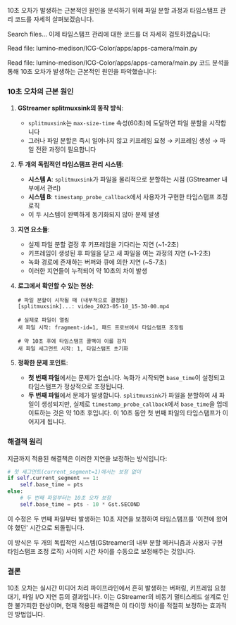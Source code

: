 
10초 오차가 발생하는 근본적인 원인을 분석하기 위해 파일 분할 과정과 타임스탬프 관리 코드를 자세히 살펴보겠습니다.

Search files...
이제 타임스탬프 관리에 대한 코드를 더 자세히 검토하겠습니다:

Read file: lumino-medison/ICG-Color/apps/apps-camera/main.py

Read file: lumino-medison/ICG-Color/apps/apps-camera/main.py
코드 분석을 통해 10초 오차가 발생하는 근본적인 원인을 파악했습니다:

### 10초 오차의 근본 원인

1. **GStreamer splitmuxsink의 동작 방식**:
   - `splitmuxsink`는 `max-size-time` 속성(60초)에 도달하면 파일 분할을 시작합니다
   - 그러나 파일 분할은 즉시 일어나지 않고 키프레임 요청 → 키프레임 생성 → 파일 전환 과정이 필요합니다

2. **두 개의 독립적인 타임스탬프 관리 시스템**:
   - **시스템 A**: `splitmuxsink`가 파일을 물리적으로 분할하는 시점 (GStreamer 내부에서 관리)
   - **시스템 B**: `timestamp_probe_callback`에서 사용자가 구현한 타임스탬프 조정 로직
   - 이 두 시스템이 완벽하게 동기화되지 않아 문제 발생

3. **지연 요소들**:
   - 실제 파일 분할 결정 후 키프레임을 기다리는 지연 (~1-2초)
   - 키프레임이 생성된 후 파일을 닫고 새 파일을 여는 과정의 지연 (~1-2초)
   - 녹화 경로에 존재하는 버퍼와 큐에 의한 지연 (~5-7초)
   - 이러한 지연들이 누적되어 약 10초의 차이 발생

4. **로그에서 확인할 수 있는 현상**:
   ```
   # 파일 분할이 시작될 때 (내부적으로 결정됨)
   [splitmuxsink]...: video_2023-05-10_15-30-00.mp4
   
   # 실제로 파일이 열림
   새 파일 시작: fragment-id=1, 패드 프로브에서 타임스탬프 조정됨
   
   # 약 10초 후에 타임스탬프 콜백이 이를 감지
   새 파일 세그먼트 시작: 1, 타임스탬프 초기화
   ```

5. **정확한 문제 포인트**:
   - **첫 번째 파일**에서는 문제가 없습니다. 녹화가 시작되면 `base_time`이 설정되고 타임스탬프가 정상적으로 조정됩니다.
   - **두 번째 파일**에서 문제가 발생합니다. `splitmuxsink`가 파일을 분할하여 새 파일이 생성되지만, 실제로 `timestamp_probe_callback`에서 `base_time`을 업데이트하는 것은 약 10초 후입니다. 이 10초 동안 첫 번째 파일의 타임스탬프가 이어지게 됩니다.

### 해결책 원리

지금까지 적용된 해결책은 이러한 지연을 보정하는 방식입니다:

```python
# 첫 세그먼트(current_segment=1)에서는 보정 없이
if self.current_segment == 1:
    self.base_time = pts
else:
    # 두 번째 파일부터는 10초 오차 보정
    self.base_time = pts - 10 * Gst.SECOND
```

이 수정은 두 번째 파일부터 발생하는 10초 지연을 보정하여 타임스탬프를 '이전에 왔어야 했던' 시간으로 되돌립니다. 

이 방식은 두 개의 독립적인 시스템(GStreamer의 내부 분할 메커니즘과 사용자 구현 타임스탬프 조정 로직) 사이의 시간 차이를 수동으로 보정해주는 것입니다.

### 결론

10초 오차는 실시간 미디어 처리 파이프라인에서 흔히 발생하는 버퍼링, 키프레임 요청 대기, 파일 I/O 지연 등의 결과입니다. 이는 GStreamer의 비동기 멀티스레드 설계로 인한 불가피한 현상이며, 현재 적용된 해결책은 이 타이밍 차이를 적절히 보정하는 효과적인 방법입니다.
